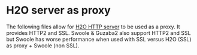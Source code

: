 # H2O server as proxy

The following files allow for [H2O HTTP server](https://h2o.examp1e.net/) to be used as a proxy. It provides HTTP2 and SSL.
Swoole & Guzaba2 also support HTTP2 and SSL but Swoole has worse performance when used with SSL versus H2O (SSL) as proxy + Swoole (non SSL).
